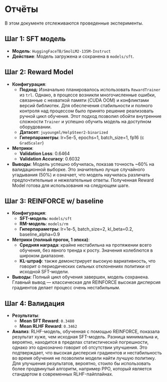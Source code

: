 # Отчёты

В этом документе отслеживаются проведенные эксперименты.

## Шаг 1: SFT модель

- **Модель**: `HuggingFaceTB/SmolLM2-135M-Instruct`
- **Действие**: Модель загружена и сохранена в `models/sft`.

## Шаг 2: Reward Model

- **Конфигурация**:
  - **Подход**: Изначально планировалось использовать `RewardTrainer` из `trl`. Однако, в процессе возникли многочисленные ошибки, связанные с нехваткой памяти (CUDA OOM) и конфликтами версий библиотек. Для обеспечения стабильности и полного контроля над процессом было принято решение реализовать ручной цикл обучения. Этот подход позволил обойти внутренние сложности `Trainer` и успешно обучить модель на доступном оборудовании.
  - **Датасет**: `juyoungml/HelpSteer2-binarized`
  - **Гиперпараметры**: lr=5e-5, epochs=1, batch_size=1, fp16 (с `GradScaler`)
- **Метрики**:
  - **Validation Loss**: 0.6464
  - **Validation Accuracy**: 0.6032
- **Выводы**: Модель успешно обучилась, показав точность ~60% на валидационной выборке. Это значительно лучше случайного угадывания (50%) и означает, что модель научилась различать предпочтительные и нежелательные ответы. Полученная Reward Model готова для использования на следующем шаге.

## Шаг 3: REINFORCE w/ baseline

- **Конфигурация**:
    - **SFT-модель**: `models/sft`
    - **RM-модель**: `models/rm`
    - **Гиперпараметры**: lr=1e-5, batch_size=2, kl_beta=0.2, baseline_alpha=0.9
- **Метрики (полный прогон, 1 эпоха)**:
    - **Средняя награда**: крайне нестабильна на протяжении всего обучения, без явного тренда к росту. Значения колеблются в широком диапазоне.
    - **KL-штраф**: также демонстрирует высокую вариативность, что говорит о периодических сильных отклонениях политики от исходной SFT-модели.
- **Выводы**: Полный цикл обучения завершен, модель сохранена. Главный вывод — классическая для REINFORCE высокая дисперсия градиентов делает процесс очень нестабильным.

## Шаг 4: Валидация

- **Результаты**:
    - **Mean SFT Reward**: `0.3480`
    - **Mean RLHF Reward**: `0.3462`
- **Анализ**: RLHF-модель, обученная с помощью REINFORCE, показала результат хуже, чем исходная SFT-модель. Разница минимальна и, вероятно, находится в пределах статистической погрешности, однако это однозначно говорит об отсутствии улучшения. Это подтверждает, что высокая дисперсия градиентов и нестабильность во время обучения не позволили модели найти лучшую политику. Для улучшения результатов, вероятно, стоило бы использовать более продвинутый алгоритм, например PPO, который является стандартом в современных RLHF-пайплайнах.
